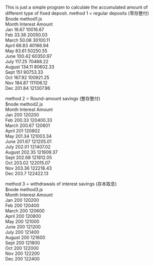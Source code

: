 This is just a simple program to calculate the accumulated amount of different type of fixed deposit.
method 1 = regular deposits (零存整付)  
$node method1.js  
Month 	Interest 	Amount  
Jan	16.67	10016.67  
Feb	33.36	20050.03   
March	50.08	30100.11  
April	66.83	40166.94  
May	83.61	50250.55  
June	100.42	60350.97  
July	117.25	70468.22  
August	134.11	80602.33  
Sept	151	90753.33  
Oct	167.92	100921.25  
Nov	184.87	111106.12  
Dec	201.84	121307.96  
 

method 2 = Round-amount savings (整存整付)  
$node method2.js  
Month 	Interest 	Amount  
Jan	200	120200  
Feb	200.33	120400.33  
March	200.67	120601  
April	201	120802  
May	201.34	121003.34  
June	201.67	121205.01  
July	202.01	121407.02  
August	202.35	121609.37  
Sept	202.68	121812.05  
Oct	203.02	122015.07  
Nov	203.36	122218.43  
Dec	203.7	122422.13  

method 3 = withdrawals of interest savings (存本取息)  
$node method3.js  
Month 	Interest 	Amount  
Jan	200	120200  
Feb	200	120400  
March	200	120600  
April	200	120800  
May	200	121000  
June	200	121200  
July	200	121400  
August	200	121600  
Sept	200	121800  
Oct	200	122000  
Nov	200	122200  
Dec	200	122400  
